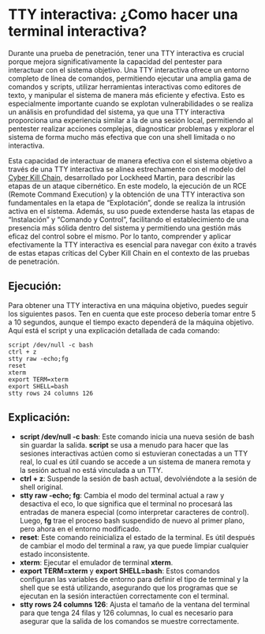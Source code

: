 # TTY interactiva: ¿Como hacer una terminal interactiva?

Durante una prueba de penetración, tener una TTY interactiva es       crucial porque mejora significativamente la capacidad del pentester      para interactuar con el sistema objetivo. Una TTY interactiva ofrece     un entorno completo de línea de comandos, permitiendo ejecutar una       amplia gama de comandos y scripts, utilizar herramientas interactivas    como editores de texto, y manipular el sistema de manera más       eficiente y efectiva. Esto es especialmente importante cuando se       explotan vulnerabilidades o se realiza un análisis en profundidad del    sistema, ya que una TTY interactiva proporciona una experiencia       similar a la de una sesión local, permitiendo al pentester realizar      acciones complejas, diagnosticar problemas y explorar el sistema de forma mucho más efectiva que con una shell limitada o no interactiva.

Esta capacidad de interactuar de manera efectiva con el sistema objetivo a través de una TTY interactiva se alinea estrechamente con el modelo del [Cyber Kill Chain](https://www.lockheedmartin.com/en-us/capabilities/cyber/cyber-kill-chain.html), desarrollado por Lockheed Martin, para describir las etapas de un ataque cibernético. En este modelo, la ejecución de un RCE (Remote Command Execution) y la obtención de una TTY interactiva son fundamentales en la etapa de “Explotación”, donde se realiza la intrusión activa en el sistema. Además, su uso puede extenderse hasta las etapas de “Instalación” y “Comando y Control”, facilitando el establecimiento de una presencia más sólida dentro del sistema y permitiendo una gestión más eficaz del control sobre el mismo. Por lo tanto, comprender y aplicar efectivamente la TTY interactiva es esencial para navegar con éxito a través de estas etapas críticas del Cyber Kill Chain en el contexto de las pruebas de penetración.


## Ejecución:
Para obtener una TTY interactiva en una máquina objetivo, puedes seguir los siguientes pasos. Ten en cuenta que este proceso debería tomar entre 5 a 10 segundos, aunque el tiempo exacto dependerá de la máquina objetivo. Aquí está el script y una explicación detallada de cada comando:

    script /dev/null -c bash
    ctrl + z
    stty raw -echo;fg
    reset
    xterm
    export TERM=xterm
    export SHELL=bash
    stty rows 24 columns 126

## Explicación:

 - **script /dev/null -c bash**: Este comando inicia una nueva sesión de bash sin guardar la salida. **script** se usa a menudo para hacer que
   las sesiones interactivas actúen como si estuvieran conectadas a un
   TTY real, lo cual es útil cuando se accede a un sistema de manera
   remota y la sesión actual no está vinculada a un TTY.
 - **ctrl + z**: Suspende la sesión de bash actual, devolviéndote a la sesión de shell original.
 - **stty raw -echo; fg**: Cambia el modo del terminal actual a raw y desactiva el eco, lo que significa que el terminal no procesará las
   entradas de manera especial (como interpretar caracteres de control).
   Luego, **fg** trae el proceso bash suspendido de nuevo al primer
   plano, pero ahora en el entorno modificado.
 - **reset**: Este comando reinicializa el estado de la terminal. Es útil después de cambiar el modo del terminal a raw, ya que puede
   limpiar cualquier estado inconsistente.
 - **xterm**: Ejecutar el emulador de terminal **xterm**.
 - **export TERM=xterm** y **export SHELL=bash**: Estos comandos configuran las variables de entorno para definir el tipo de terminal
   y la shell que se está utilizando, asegurando que los programas que
   se ejecutan en la sesión interactúen correctamente con el terminal.
 - **stty rows 24 columns 126**: Ajusta el tamaño de la ventana del terminal para que tenga 24 filas y 126 columnas, lo cual es necesario
   para asegurar que la salida de los comandos se muestre correctamente.



